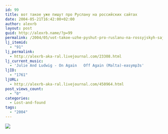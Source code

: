```yaml
---
id: 99
title: вот такое уже пишут про Руслану на российских сайтах
date: 2004-05-21T16:42:00+02:00
author: alexrb
layout: post
guid: http://alexrb.name/?p=99
permalink: /2004/05/vot-takoe-uzhe-pyshut-pro-ruslanu-na-rossyjskyh-sajtah/
lj_itemid:
  - "91"
lj_permalink:
  - http://alexrb-aka-ral.livejournal.com/23308.html
lj_current_music:
  - 'Julie And Ludwig - On Again   Off Again (Malta)-easymp3s'
ljID:
  - "1761"
ljURL:
  - http://alexrb-aka-ral.livejournal.com/450964.html
post_views_count:
  - "0"
categories:
  - Lost-and-found
tags:
  - "2004"
---
```

![](http://img.lj.com.ua/alexrb-aka-ral/ruslana.jpg)
